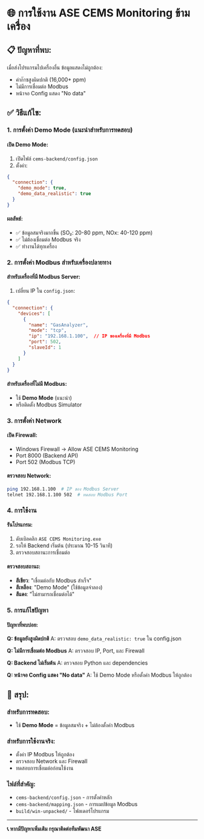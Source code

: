 # 🌐 การใช้งาน ASE CEMS Monitoring ข้ามเครื่อง

## 📋 **ปัญหาที่พบ:**
เมื่อส่งโปรแกรมไปเครื่องอื่น ข้อมูลแสดงไม่ถูกต้อง:
- ค่าก๊าซสูงผิดปกติ (16,000+ ppm)
- ไม่มีการเชื่อมต่อ Modbus
- หน้าจอ Config แสดง "No data"

## ✅ **วิธีแก้ไข:**

### **1. การตั้งค่า Demo Mode (แนะนำสำหรับการทดสอบ)**

#### **เปิด Demo Mode:**
1. เปิดไฟล์ `cems-backend/config.json`
2. ตั้งค่า:
```json
{
  "connection": {
    "demo_mode": true,
    "demo_data_realistic": true
  }
}
```

#### **ผลลัพธ์:**
- ✅ ข้อมูลสมจริงมากขึ้น (SO₂: 20-80 ppm, NOx: 40-120 ppm)
- ✅ ไม่ต้องเชื่อมต่อ Modbus จริง
- ✅ ทำงานได้ทุกเครื่อง

### **2. การตั้งค่า Modbus สำหรับเครื่องปลายทาง**

#### **สำหรับเครื่องที่มี Modbus Server:**
1. เปลี่ยน IP ใน `config.json`:
```json
{
  "connection": {
    "devices": [
      {
        "name": "GasAnalyzer",
        "mode": "tcp",
        "ip": "192.168.1.100",  // IP ของเครื่องที่มี Modbus
        "port": 502,
        "slaveId": 1
      }
    ]
  }
}
```

#### **สำหรับเครื่องที่ไม่มี Modbus:**
- ใช้ **Demo Mode** (แนะนำ)
- หรือติดตั้ง Modbus Simulator

### **3. การตั้งค่า Network**

#### **เปิด Firewall:**
- Windows Firewall → Allow ASE CEMS Monitoring
- Port 8000 (Backend API)
- Port 502 (Modbus TCP)

#### **ตรวจสอบ Network:**
```bash
ping 192.168.1.100  # IP ของ Modbus Server
telnet 192.168.1.100 502  # ทดสอบ Modbus Port
```

### **4. การใช้งาน**

#### **รันโปรแกรม:**
1. ดับเบิลคลิก `ASE CEMS Monitoring.exe`
2. รอให้ Backend เริ่มต้น (ประมาณ 10-15 วินาที)
3. ตรวจสอบสถานะการเชื่อมต่อ

#### **ตรวจสอบสถานะ:**
- **สีเขียว**: "เชื่อมต่อกับ Modbus สำเร็จ"
- **สีเหลือง**: "Demo Mode" (ใช้ข้อมูลจำลอง)
- **สีแดง**: "ไม่สามารถเชื่อมต่อได้"

### **5. การแก้ไขปัญหา**

#### **ปัญหาที่พบบ่อย:**

**Q: ข้อมูลยังสูงผิดปกติ**
A: ตรวจสอบ `demo_data_realistic: true` ใน config.json

**Q: ไม่มีการเชื่อมต่อ Modbus**
A: ตรวจสอบ IP, Port, และ Firewall

**Q: Backend ไม่เริ่มต้น**
A: ตรวจสอบ Python และ dependencies

**Q: หน้าจอ Config แสดง "No data"**
A: ใช้ Demo Mode หรือตั้งค่า Modbus ให้ถูกต้อง

## 🚀 **สรุป:**

### **สำหรับการทดสอบ:**
- ใช้ **Demo Mode** = ข้อมูลสมจริง + ไม่ต้องตั้งค่า Modbus

### **สำหรับการใช้งานจริง:**
- ตั้งค่า IP Modbus ให้ถูกต้อง
- ตรวจสอบ Network และ Firewall
- ทดสอบการเชื่อมต่อก่อนใช้งาน

### **ไฟล์ที่สำคัญ:**
- `cems-backend/config.json` - การตั้งค่าหลัก
- `cems-backend/mapping.json` - การแมปข้อมูล Modbus
- `build/win-unpacked/` - โฟลเดอร์โปรแกรม

---
**📞 หากมีปัญหาเพิ่มเติม กรุณาติดต่อทีมพัฒนา ASE**

